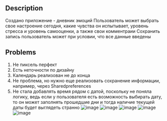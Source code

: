 ## Description
Создано приложение - дневник эмоций
Пользователь может выбрать свое настроение сегодня, какие чувства он испытывает, 
уровень стресса и уровень самооценки, а также свои комментраии 
Сохранить запись пользователь может при условии, что все данные введены 


## Problems

1) Не пиксель перфект 
2) Есть неточности по дизайну 
3) Календарь реализован не до конца
4) Не проблема, но нужно еще реализовать сохранение информации, например, через Sharedpreferences
5) Не стала добавлять время рядом с датой, поскольку не поняла логику, 
ведь если у пользователя есть возможность выбирать дату, то он может заполнять прошедшие дни и тогда
наличие текущей даты будет выглядеть странно
![image](https://github.com/Karina2002img/Test_task_diary/assets/72888792/b2b7c606-0c86-4ae1-b8a6-bd10bc6591ab)
![image](https://github.com/Karina2002img/Test_task_diary/assets/72888792/198c5076-ffb0-4f4b-b2c5-40d7928b7588)
![image](https://github.com/Karina2002img/Test_task_diary/assets/72888792/c26fcd13-3231-45d2-9086-9dbe70a21900)
![image](https://github.com/Karina2002img/Test_task_diary/assets/72888792/26f32c8b-e404-4382-b8d1-7fcf0726353c)
![image](https://github.com/Karina2002img/Test_task_diary/assets/72888792/df3e4cf2-ebe7-4deb-8d4f-a98a53f65f18)






